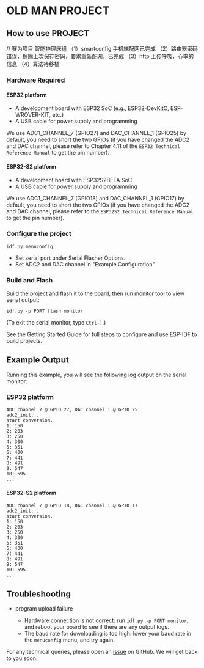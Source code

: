 # OLD MAN PROJECT
## How to use PROJECT
//  赛为项目 智能护理床组
（1）smartconfig 手机端配网已完成
（2）路由器密码错误，擦除上次保存密码，要求重新配网，已完成
（3）http 上传呼吸，心率的信息
（4）算法待移植
### Hardware Required

#### ESP32 platform

* A development board with ESP32 SoC (e.g., ESP32-DevKitC, ESP-WROVER-KIT, etc.)
* A USB cable for power supply and programming

We use ADC1_CHANNEL_7 (GPIO27) and DAC_CHANNEL_1 (GPIO25) by default, you need to short the two GPIOs (if you have changed the ADC2 and DAC channel, please refer to Chapter 4.11 of the `ESP32 Technical Reference Manual` to get the pin number).

#### ESP32-S2 platform

* A development board with ESP32S2BETA SoC
* A USB cable for power supply and programming

We use ADC1_CHANNEL_7 (GPIO18) and DAC_CHANNEL_1 (GPIO17) by default, you need to short the two GPIOs (if you have changed the ADC2 and DAC channel, please refer to the `ESP32S2 Technical Reference Manual` to get the pin number).

### Configure the project

```
idf.py menuconfig
```

* Set serial port under Serial Flasher Options.
* Set ADC2 and DAC channel in "Example Configuration"

### Build and Flash

Build the project and flash it to the board, then run monitor tool to view serial output:

```
idf.py -p PORT flash monitor
```

(To exit the serial monitor, type ``Ctrl-]``.)

See the Getting Started Guide for full steps to configure and use ESP-IDF to build projects.

## Example Output

Running this example, you will see the following log output on the serial monitor:

### ESP32 platform

```
ADC channel 7 @ GPIO 27, DAC channel 1 @ GPIO 25.
adc2_init...
start conversion.
1: 150
2: 203
3: 250
4: 300
5: 351
6: 400
7: 441
8: 491
9: 547
10: 595
...
```

#### ESP32-S2 platform

```
ADC channel 7 @ GPIO 18, DAC channel 1 @ GPIO 17.
adc2_init...
start conversion.
1: 150
2: 203
3: 250
4: 300
5: 351
6: 400
7: 441
8: 491
9: 547
10: 595
...
```

## Troubleshooting

* program upload failure

    * Hardware connection is not correct: run `idf.py -p PORT monitor`, and reboot your board to see if there are any output logs.
    * The baud rate for downloading is too high: lower your baud rate in the `menuconfig` menu, and try again.

For any technical queries, please open an [issue](https://github.com/espressif/esp-idf/issues) on GitHub. We will get back to you soon.
